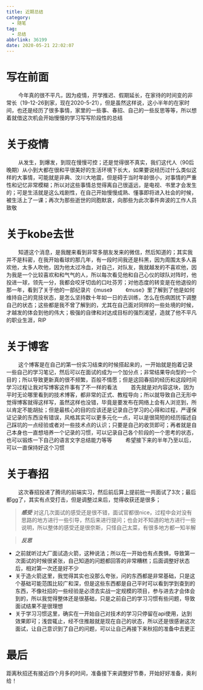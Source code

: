 ```yaml
---
title: 近期总结
category:
  - 随笔
tag:
  - 总结
abbrlink: 36199
date: 2020-05-21 22:02:07
---
```


# 写在前面
&nbsp;&nbsp;&nbsp;&nbsp;&nbsp;&nbsp;&nbsp;&nbsp;今年真的很不平凡，因为疫情，开学推迟、假期延长，在家待的时间变的非常长（19-12-26到家，现在2020-5-21），但是虽然这样说，这小半年的在家时间，也还是经历了很多事情，家里的一些事、春招、自己的一些反思等等，所以想着就借这次机会开始慢慢的学习写写阶段性的总结
<!-- more -->
# 关于疫情
&nbsp;&nbsp;&nbsp;&nbsp;&nbsp;&nbsp;&nbsp;&nbsp;从发生，到爆发，到现在慢慢可控；还是觉得很不真实，我们这代人（90后晚期）从小到大都在很和平很美好的生活环境下长大，如果要说经历过什么类似这样的大事情，可能就是非典、汶川大地震，但是碍于当时年龄很小，对事情的严重性和记忆非常模糊；所以对这些事情总觉得离自己很遥远，是电视、书里才会发生的；可是生活就是这么戏剧性，在自己开始慢慢成熟、懂事即将进入社会的时候，被生活上了一课；再次为那些逝世的同胞默哀，向那些为此次事件奔波的工作人员致敬
# 关于kobe去世
&nbsp;&nbsp;&nbsp;&nbsp;&nbsp;&nbsp;&nbsp;&nbsp;知道这个消息，是我醒来看到非常多朋友发来的微信，然后知道的；其实我并不是科密，在我开始看球的那几年，有一段时间我还是科黑，因为周围太多人喜欢他，太多人吹他，因为他太过冷血，对自己，对队友，我就越发的不喜欢他，因为我是一个比较喜欢和和气气的人，所以每次看见他和自己心仪的球队对阵时，他投进一球，领先一分，我都会咬牙切齿的口吐芬芳；对他态度的转变是在他退役的那一年，看到了关于他的一部纪录片《muse》
&nbsp;&nbsp;&nbsp;&nbsp;&nbsp;&nbsp;&nbsp;&nbsp;《muse》里了解到了他是如何维持自己的竞技状态，是怎么坚持数十年如一日的去训练，怎么在伤病困扰下调整自己的状态；这些都是我不曾了解到的，尤其在自己面对同样的一些处境的时候，才越发的体会到他的伟大；极强的自律和对达成目标的强烈渴望，造就了他不平凡的职业生涯，RIP

# 关于博客
&nbsp;&nbsp;&nbsp;&nbsp;&nbsp;&nbsp;&nbsp;&nbsp;这个博客是在自己的第一份实习结束的时候搭起来的，一开始就是抱着记录一些自己的学习笔记，然后可以在面试的成为一个加分点；非常结果导向型的一个目的；所以导致更新真的很不频繁，百般不情愿；但是这回春招的经历和这段时间学习过程让我对写博客这件事有了不一样的看法
&nbsp;&nbsp;&nbsp;&nbsp;&nbsp;&nbsp;&nbsp;&nbsp;首先就是对内容这块，因为平时无论哪里看到的技术博客，都非常的正式、教程导向；所以就导致自己无形中觉得博客就得这样写，虽然这样也没错，毕竟是要发布在网络上会有人浏览到，所以肯定不能胡扯；但是最核心的目的应该还是记录自己学习的心得和过程，严谨保证记录的东西没有错误，风格其实可以更多元化一点，可以是很简短的经历描述自己踩坑的一点经验或者对一些技术点的认识；只要是自己的收货即可；再者就是自己本身也一直想培养一个记录的习惯，可以记录自己各个阶段的一个思考的状态，也可以锻炼一下自己的语言文字总结能力等等
&nbsp;&nbsp;&nbsp;&nbsp;&nbsp;&nbsp;&nbsp;&nbsp;希望接下来的半年乃至以后，可以一直保持好这个习惯
# 关于春招
&nbsp;&nbsp;&nbsp;&nbsp;&nbsp;&nbsp;&nbsp;&nbsp;这次春招投递了腾讯的前端实习，然后前后算上提前批一共面试了3次；最后都gg了，其实有点受打击，但是调整过来后，觉得收获还是很多；

>***感受***
对这几次面试的感受还是很不错，面试官都很nice，过程中会对没有思路的地方进行一些引导，然后来进行提问；也会对不知道的地方进行一些说明，所以整体的感受还是很奈斯，只怪自己太菜，有很多地方都一知半解

>***反思***
- 之前就听过大厂面试造火箭，这种说法；所以在一开始也有点畏惧，导致第一次面试的时候很紧张，自己知道的问题都回答的非常糟糕；后面调整好状态后，相对第一次还是好不少
- 关于造火箭这里，我觉得其实也没那么夸张，问的东西都是非常基础，只是这个基础可能范围比较广和深，但是这些东西都是自己平时可以看到学到查到的东西，不像社招的一些经验是必须去实战一定规模的项目，参与进去才会体会到的，所以我觉得整体还是很基础，只是之前自己的学习习惯有些问题，导致面试结果不是很理想
- 关于学习习惯这里，确实在一开始自己对技术的学习只停留在api使用，达到效果即可；浅尝辄止，经不住推敲就是现在自己的状态，所以还是很感谢这次面试，让自己意识到了自己的问题，可以让自己再接下来秋招的准备中去更正

# 最后
距离秋招还有接近四个月多的时间，准备接下来调整好节奏，开始好好准备，奥利给！

